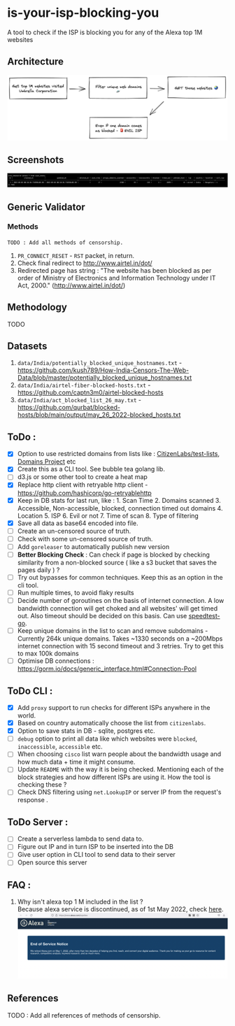 # is-your-isp-blocking-you
A tool to check if the ISP is blocking you for any of the Alexa top 1M websites

## Architecture
![images/is-your-isp-blocking-you.png](./images/is-your-isp-blocking-you.png)

## Screenshots
![scan-stats-db](./images/scan-stats-db.png)

## Generic Validator
### Methods
`TODO : Add all methods of censorship.`
1. `PR_CONNECT_RESET` - `RST` packet, in return.
2. Check final redirect to http://www.airtel.in/dot/
3. Redirected page has string : "The website has been blocked as per order of Ministry of Electronics and Information Technology under IT Act, 2000." (http://www.airtel.in/dot/)

## Methodology
TODO

## Datasets
1. `data/India/potentially_blocked_unique_hostnames.txt` - https://github.com/kush789/How-India-Censors-The-Web-Data/blob/master/potentially_blocked_unique_hostnames.txt
2. `data/India/airtel-fiber-blocked-hosts.txt` - https://github.com/captn3m0/airtel-blocked-hosts
3. `data/India/act_blocked_list_26_may.txt` - https://github.com/qurbat/blocked-hosts/blob/main/output/may_26_2022-blocked_hosts.txt

## ToDo :
- [x] Option to use restricted domains from lists like : [CitizenLabs/test-lists](https://github.com/citizenlab/test-lists), [Domains Project](https://github.com/tb0hdan/domains) etc
- [x] Create this as a CLI tool. See bubble tea golang lib.
- [ ] d3.js or some other tool to create a heat map
- [x] Replace http client with retryable http client - https://github.com/hashicorp/go-retryablehttp
- [x] Keep in DB stats for last run, like : 1. Scan Time 2. Domains scanned 3. Accessible, Non-accessible, blocked, connection timed out domains 4. Location 5. ISP 6. Evil or not 7. Time of scan 8. Type of filtering
- [x] Save all data as base64 encoded into file.
- [ ] Create an un-censored source of truth.
- [ ] Check with some un-censored source of truth.
- [ ] Add `goreleaser` to automatically publish new version
- [ ] **Better Blocking Check** : Can check if page is blocked by checking similarity from a non-blocked source ( like a s3 bucket that saves the pages daily ) ?
- [ ] Try out bypasses for common techniques. Keep this as an option in the cli tool.
- [ ] Run multiple times, to avoid flaky results
- [ ] Decide number of goroutines on the basis of internet connection. A low bandwidth connection will get choked and all websites' will get timed out. Also timeout should be decided on this basis. Can use [speedtest-go](https://github.com/showwin/speedtest-go).
- [ ] Keep unique domains in the list to scan and remove subdomains - Currently 264k unique domains. Takes ~1330 seconds on a ~200Mbps internet connection with 15 second timeout and 3 retries. Try to get this to max 100k domains
- [ ] Optimise DB connections : https://gorm.io/docs/generic_interface.html#Connection-Pool

## ToDo CLI :
- [x] Add `proxy` support to run checks for different ISPs anywhere in the world.
- [x] Based on country automatically choose the list from `citizenlabs`.
- [x] Option to save stats in DB - sqlite, postgres etc.
- [ ] `debug` option to print all data like which websites were `blocked`, `inaccessible`, `accessible` etc.
- [ ] When choosing `cisco` list warn people about the bandwidth usage and how much data + time it might consume.
- [ ] Update `README` with the way it is being checked. Mentioning each of the block strategies and how different ISPs are using it. How the tool is checking these ?
- [ ] Check DNS filtering using `net.LookupIP` or server IP from the request's response .

## ToDo Server :
- [ ] Create a serverless lambda to send data to.
- [ ] Figure out IP and in turn ISP to be inserted into the DB
- [ ] Give user option in CLI tool to send data to their server
- [ ] Open source this server

## FAQ :
1. Why isn't alexa top 1 M included in the list ?
<br/> Because alexa service is discontinued, as of 1st May 2022, check [here](https://www.alexa.com/topsites). ![](./images/alexa-top-1m-discontinued.png)

## References
TODO : Add all references of methods of censorship.
